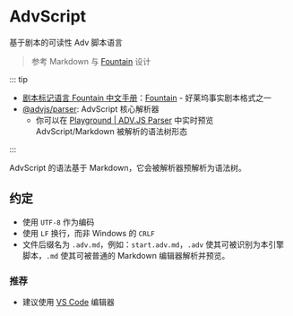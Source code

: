 # AdvScript

基于剧本的可读性 Adv 脚本语言

> 参考 Markdown 与 [Fountain](https://fountain.advjs.org/) 设计

::: tip

- [剧本标记语言 Fountain 中文手册](https://fountain.advjs.org/)：[Fountain](https://fountain.advjs.org) - 好莱坞事实剧本格式之一
- [@advjs/parser](https://github.com/YunYouJun/advjs/tree/main/packages/parser): AdvScript 核心解析器
  - 你可以在 [Playground | ADV.JS Parser](https://parser.advjs.org/) 中实时预览 AdvScript/Markdown 被解析的语法树形态

:::

AdvScript 的语法基于 Markdown，它会被解析器预解析为语法树。

## 约定

- 使用 `UTF-8` 作为编码
- 使用 `LF` 换行，而非 Windows 的 `CRLF`
- 文件后缀名为 `.adv.md`，例如：`start.adv.md`，`.adv` 使其可被识别为本引擎脚本，`.md` 使其可被普通的 Markdown 编辑器解析并预览。

### 推荐

- 建议使用 [VS Code](https://code.visualstudio.com/) 编辑器
